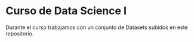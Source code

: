 # Curso de Data Science I

Durante el curso trabajamos con un conjunto de Datasets subidos en este repositorio.
